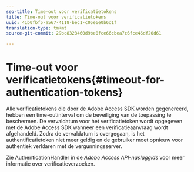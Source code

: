 ```yaml
---
seo-title: Time-out voor verificatietokens
title: Time-out voor verificatietokens
uuid: 41b0fbf5-a567-4118-bec1-c05e6e0b6d1f
translation-type: tm+mt
source-git-commit: 29bc8323460d9be0fce66cbea7c6fce46df20d61

---
```



# Time-out voor verificatietokens{#timeout-for-authentication-tokens}

Alle verificatietokens die door de Adobe Access SDK worden gegenereerd, hebben een time-outinterval om de beveiliging van de toepassing te beschermen. De vervaldatum voor het verificatietoken wordt opgegeven met de Adobe Access SDK wanneer een verificatieaanvraag wordt afgehandeld. Zodra de vervaldatum is overgegaan, is het authentificatietoken niet meer geldig en de gebruiker moet opnieuw voor authentiek verklaren met de vergunningsserver.

Zie AuthenticationHandler in de *Adobe Access API-naslaggids* voor meer informatie over verificatieverzoeken.
